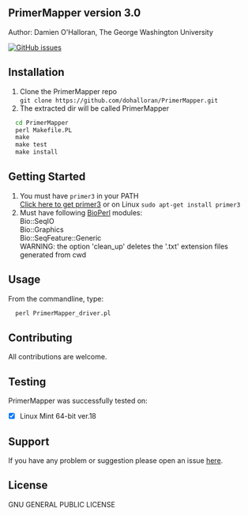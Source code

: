## PrimerMapper version 3.0
Author: Damien O'Halloran, The George Washington University

[![GitHub issues](https://img.shields.io/github/issues/dohalloran/PrimerMapper.svg)](https://github.com/dohalloran/PrimerMapper/issues)

## Installation
1. Clone the PrimerMapper repo  
`git clone https://github.com/dohalloran/PrimerMapper.git`  
2. The extracted dir will be called PrimerMapper  
```cmd
  cd PrimerMapper  
  perl Makefile.PL  
  make  
  make test  
  make install 
```  
## Getting Started  
1. You must have `primer3` in your PATH  
[Click here to get primer3](https://sourceforge.net/projects/primer3/) 
or on Linux `sudo apt-get install primer3` 
2. Must have following [BioPerl](https://github.com/bioperl) modules:  
Bio::SeqIO    
Bio::Graphics  
Bio::SeqFeature::Generic  
WARNING: the option 'clean_up' deletes the '.txt' extension files generated from cwd   

## Usage 
From the commandline, type:  
```cmd
  perl PrimerMapper_driver.pl
``` 

## Contributing
All contributions are welcome.

## Testing

PrimerMapper was successfully tested on:

- [x] Linux Mint 64-bit ver.18

## Support
If you have any problem or suggestion please open an issue [here](https://github.com/dohalloran/PrimerMapper/issues).

## License 
GNU GENERAL PUBLIC LICENSE





